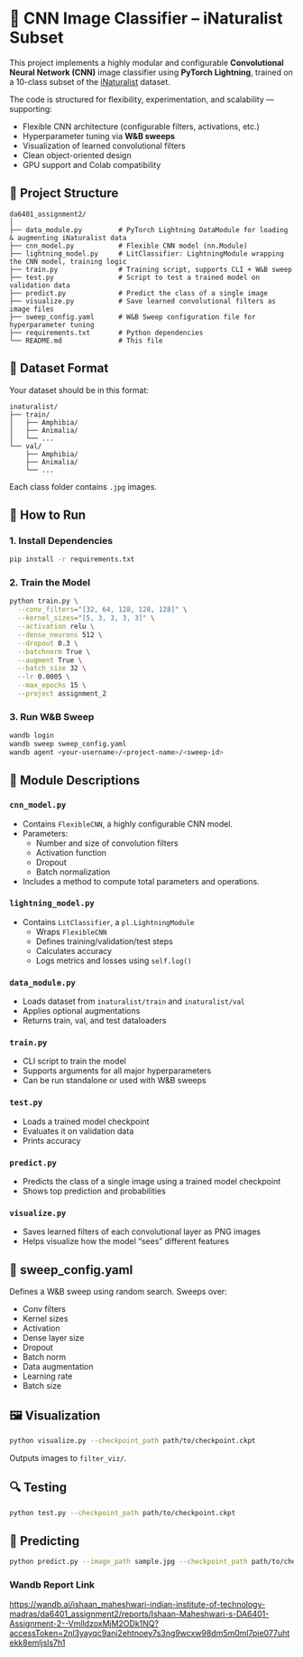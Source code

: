 # 🧠 CNN Image Classifier – iNaturalist Subset

This project implements a highly modular and configurable **Convolutional Neural Network (CNN)** image classifier using **PyTorch Lightning**, trained on a 10-class subset of the [iNaturalist](https://www.inaturalist.org/) dataset.

The code is structured for flexibility, experimentation, and scalability — supporting:
- Flexible CNN architecture (configurable filters, activations, etc.)
- Hyperparameter tuning via **W&B sweeps**
- Visualization of learned convolutional filters
- Clean object-oriented design
- GPU support and Colab compatibility

## 📁 Project Structure

```
da6401_assignment2/
│
├── data_module.py         # PyTorch Lightning DataModule for loading & augmenting iNaturalist data
├── cnn_model.py           # Flexible CNN model (nn.Module)
├── lightning_model.py     # LitClassifier: LightningModule wrapping the CNN model, training logic
├── train.py               # Training script, supports CLI + W&B sweep
├── test.py                # Script to test a trained model on validation data
├── predict.py             # Predict the class of a single image
├── visualize.py           # Save learned convolutional filters as image files
├── sweep_config.yaml      # W&B Sweep configuration file for hyperparameter tuning
├── requirements.txt       # Python dependencies
└── README.md              # This file
```

## 🧪 Dataset Format

Your dataset should be in this format:

```
inaturalist/
├── train/
│   ├── Amphibia/
│   ├── Animalia/
│   └── ...
└── val/
    ├── Amphibia/
    ├── Animalia/
    └── ...
```

Each class folder contains `.jpg` images.

## 🚀 How to Run

### 1. Install Dependencies

```bash
pip install -r requirements.txt
```

### 2. Train the Model

```bash
python train.py \
  --conv_filters="[32, 64, 128, 128, 128]" \
  --kernel_sizes="[5, 3, 3, 3, 3]" \
  --activation relu \
  --dense_neurons 512 \
  --dropout 0.3 \
  --batchnorm True \
  --augment True \
  --batch_size 32 \
  --lr 0.0005 \
  --max_epochs 15 \
  --project assignment_2
```

### 3. Run W&B Sweep

```bash
wandb login
wandb sweep sweep_config.yaml
wandb agent <your-username>/<project-name>/<sweep-id>
```

## 🧠 Module Descriptions

### `cnn_model.py`
- Contains `FlexibleCNN`, a highly configurable CNN model.
- Parameters:
  - Number and size of convolution filters
  - Activation function
  - Dropout
  - Batch normalization
- Includes a method to compute total parameters and operations.

### `lightning_model.py`
- Contains `LitClassifier`, a `pl.LightningModule`
  - Wraps `FlexibleCNN`
  - Defines training/validation/test steps
  - Calculates accuracy
  - Logs metrics and losses using `self.log()`

### `data_module.py`
- Loads dataset from `inaturalist/train` and `inaturalist/val`
- Applies optional augmentations
- Returns train, val, and test dataloaders

### `train.py`
- CLI script to train the model
- Supports arguments for all major hyperparameters
- Can be run standalone or used with W&B sweeps

### `test.py`
- Loads a trained model checkpoint
- Evaluates it on validation data
- Prints accuracy

### `predict.py`
- Predicts the class of a single image using a trained model checkpoint
- Shows top prediction and probabilities

### `visualize.py`
- Saves learned filters of each convolutional layer as PNG images
- Helps visualize how the model “sees” different features

## 🔧 sweep_config.yaml

Defines a W&B sweep using random search. Sweeps over:
- Conv filters
- Kernel sizes
- Activation
- Dense layer size
- Dropout
- Batch norm
- Data augmentation
- Learning rate
- Batch size

## 🖼️ Visualization

```bash
python visualize.py --checkpoint_path path/to/checkpoint.ckpt
```

Outputs images to `filter_viz/`.

## 🔍 Testing

```bash
python test.py --checkpoint_path path/to/checkpoint.ckpt
```

## 🤖 Predicting

```bash
python predict.py --image_path sample.jpg --checkpoint_path path/to/checkpoint.ckpt
```


### Wandb Report Link

https://wandb.ai/ishaan_maheshwari-indian-institute-of-technology-madras/da6401_assignment2/reports/Ishaan-Maheshwari-s-DA6401-Assignment-2--VmlldzoxMjM2ODk1NQ?accessToken=2nl3yayqc9anj2ehtnoey7s3ng9wcxw98dm5m0ml7pie077uhtekk8emljsls7h1 
